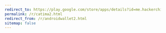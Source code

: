 ```yaml
---
redirect_to: https://play.google.com/store/apps/details?id=me.hackerchick.catima
permalink: /r/catima2.html
redirect_from: /r/androidwallet2.html
sitemap: false
---
```

